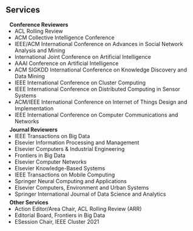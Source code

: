 ## Services

<h4 style="margin:0 10px 0;">Conference Reviewers</h4>

<ul style="margin:0 0 5px;">
 <li><autocolor>ACL Rolling Review </autocolor></li>
  <li><autocolor>ACM Collective Intelligence Conference</autocolor></li>
  <li><autocolor>IEEE/ACM International Conference on Advances in Social Network Analysis and Mining</autocolor></li>
  <li><autocolor>International Joint Conference on Artificial Intelligence</autocolor></li>
  <li><autocolor>AAAI Conference on Artificial Intelligence </autocolor></li>
  <li><autocolor>ACM SIGKDD International Conference on Knowledge Discovery and Data Mining</autocolor></li>
  <li><autocolor>IEEE International Conference on Cluster Computing </autocolor></li>
  <li><autocolor>IEEE International Conference on Distributed Computing in Sensor Systems</autocolor></li>
  <li><autocolor>ACM/IEEE International Conference on Internet of Things Design and Implementation</autocolor></li>
  <li><autocolor>IEEE International Conference on Computer Communications and Networks</autocolor></li>

</ul>

<h4 style="margin:0 10px 0;">Journal Reviewers</h4>

<ul style="margin:0 0 5px;">
  <li><autocolor>IEEE Transactions on Big Data</autocolor></li>
  <li><autocolor>Elsevier Information Processing and Management</autocolor></li>
  <li><autocolor>Elsevier Computers & Industrial Engineering</autocolor></li>
  <li><autocolor>Frontiers in Big Data</autocolor></li>
  <li><autocolor>Elsevier Computer Networks</autocolor></li>
  <li><autocolor>Elsevier Knowledge-Based Systems</autocolor></li>
  <li><autocolor>IEEE Transactions on Mobile Computing</autocolor></li>
  <li><autocolor>Springer Neural Computing and Applications</autocolor></li>
  <li><autocolor>Elsevier Computers, Environment and Urban Systems</autocolor></li>
  <li><autocolor>Springer International Journal of Data Science and Analytics</autocolor></li>
</ul>

<h4 style="margin:0 10px 0;">Other Services</h4>

<ul style="margin:0 0 20px;">
  <li><autocolor>Action Editor/Area Chair, ACL Rolling Review (ARR) </autocolor></li>
  <li><autocolor>Editorial Board, Frontiers in Big Data </autocolor></li>
  <li><autocolor>ESession Chair, IEEE Cluster 2021 </autocolor></li>
</ul>


